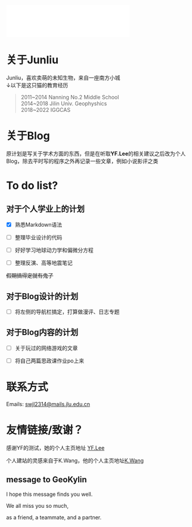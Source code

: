 
<iframe frameborder="no" border="0" marginwidth="0" marginheight="0" width=330 height=86 src="//music.163.com/outchain/player?type=2&id=27955651&auto=0&height=66"></iframe>

# 关于Junliu
Junliu，喜欢卖萌的未知生物，来自一座南方小城  
↓以下是这只猫的教育经历

>  2011~2014 Nanning No.2 Middle School   
>  2014~2018 Jilin Univ. Geophyshics   
>  2018~2022 IGGCAS

# 关于Blog
原计划是写关于学术方面的东西，但是在听取**YF.Lee**的相关建议之后改为个人Blog，除去平时写的程序之外再记录一些文章，例如小说影评之类

# To do list?
## 对于个人学业上的计划

- [x] 熟悉Markdown语法 
- [ ] 整理毕业设计的代码  
- [ ] 好好学习地球动力学和偏微分方程
- [ ] 整理反演、高等地震笔记



~~假期搞得定就有鬼了~~

## 对于Blog设计的计划
- [ ] 将左侧的导航栏搞定，打算做漫评、日志专题

## 对于Blog内容的计划
- [ ] 关于玩过的网络游戏的文章
- [ ] 将自己两篇思政课作业po上来






# 联系方式
Emails: swjl2314@mails.jlu.edu.cn

# 友情链接/致谢？
感谢YF的测试，她的个人主页地址 [YF.Lee](https://pegmatite.github.io/)

个人建站的灵感来自于K.Wang，他的个人主页地址[K.Wang](http://ztcug.cn/GeoKylin/)

## message to GeoKylin

I hope this message finds you well.

We all miss you so much,

as a friend, a teammate, and a partner.